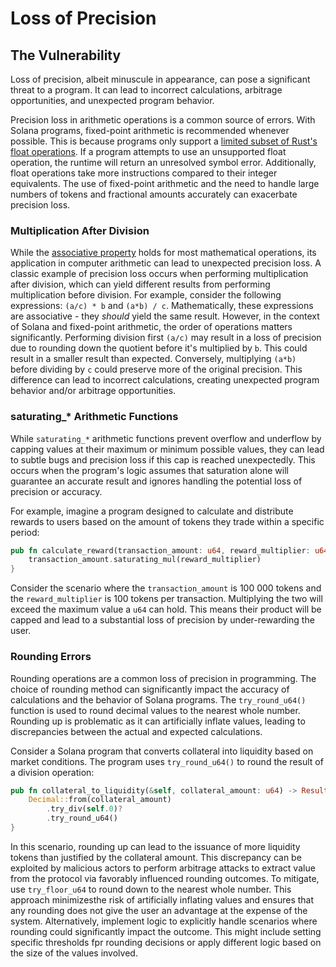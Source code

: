 # Loss of Precision
## The Vulnerability
Loss of precision, albeit minuscule in appearance, can pose a significant threat to a program. It can lead to incorrect calculations, 
arbitrage opportunities, and unexpected program behavior.

Precision loss in arithmetic operations is a common source of errors. With Solana programs, fixed-point arithmetic is recommended whenever
possible. This is because programs only support a [limited subset of Rust's float operations](https://solana.com/docs/programs/limitations#float-rust-types-support).
If a program attempts to use an unsupported float operation, the runtime will return an unresolved symbol error. Additionally, float operations
take more instructions compared to their integer equivalents. The use of fixed-point arithmetic and the need to handle large numbers of tokens
and fractional amounts accurately can exacerbate precision loss.

### Multiplication After Division
While the [associative property](https://en.wikipedia.org/wiki/Associative_property) holds for most mathematical operations, its application in
computer arithmetic can lead to unexpected precision loss. A classic example of precision loss occurs when performing multiplication after division, which
can yield different results from performing multiplication before division. For example, consider the following expressions: `(a/c) * b` and `(a*b) / c`. 
Mathematically, these expressions are associative - they *should* yield the same result. However, in the context of Solana and fixed-point arithmetic, the order 
of operations matters significantly. Performing division first `(a/c)` may result in a loss of precision due to rounding down the quotient before it's
multiplied by `b`. This could result in a smaller result than expected. Conversely, multiplying `(a*b)` before dividing by `c` could preserve more of 
the original precision. This difference can lead to incorrect calculations, creating unexpected program behavior and/or arbitrage opportunities.

### saturating_* Arithmetic Functions
While `saturating_*` arithmetic functions prevent overflow and underflow by capping values at their maximum or minimum possible values, they can lead to
subtle bugs and precision loss if this cap is reached unexpectedly. This occurs when the program's logic assumes that saturation alone will guarantee an
accurate result and ignores handling the potential loss of precision or accuracy. 

For example, imagine a program designed to calculate and distribute rewards to users based on the amount of tokens they trade within a specific period:
```rust
pub fn calculate_reward(transaction_amount: u64, reward_multiplier: u64) -> u64 {
    transaction_amount.saturating_mul(reward_multiplier)
}
```
Consider the scenario where the `transaction_amount` is 100 000 tokens and the `reward_multiplier` is 100 tokens per transaction. Multiplying the two will exceed the
maximum value a `u64` can hold. This means their product will be capped and lead to a substantial loss of precision by under-rewarding the user.

### Rounding Errors
Rounding operations are a common loss of precision in programming. The choice of rounding method can significantly impact the accuracy of calculations and the behavior of 
Solana programs. The `try_round_u64()` function is used to round decimal values to the nearest whole number. Rounding up is problematic as it can artificially inflate
values, leading to discrepancies between the actual and expected calculations.

Consider a Solana program that converts collateral into liquidity based on market conditions. The program uses `try_round_u64()` to round the result of a division operation:
```rust
pub fn collateral_to_liquidity(&self, collateral_amount: u64) -> Result<u64, ProgramError> {
    Decimal::from(collateral_amount)
        .try_div(self.0)?
        .try_round_u64()
}
```
In this scenario, rounding up can lead to the issuance of more liquidity tokens than justified by the collateral amount. This discrepancy can be exploited by malicious
actors to perform arbitrage attacks to extract value from the protocol via favorably influenced rounding outcomes. To mitigate, use `try_floor_u64` to round down to the
nearest whole number. This approach minimizesthe risk of artificially inflating values and ensures that any rounding does not give the user an advantage at the expense
of the system. Alternatively, implement logic to explicitly handle scenarios where rounding could significantly impact the outcome. This might include setting specific
thresholds fpr rounding decisions or apply different logic based on the size of the values involved.